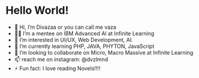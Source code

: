 # Hello World!

- 👋 Hi, I’m Divazaa or you can call me vaza
- 👩‍💻 I’m a mentee on IBM Advanced AI at Infinite Learning
- 👀 I’m interested in UI/UX, Web Development, AI.
- 🌱 I’m currently learning PHP, JAVA, PHYTON, JavaScript
- 💞️ I’m looking to collaborate on Micro, Macro Massive at Infinite Learning
- 📫 reach me on instagram: @dvzlmnd
- ⚡ Fun fact: I love reading Novels!!!!

<!---
dvvaza/dvvaza is a ✨ special ✨ repository because its `README.md` (this file) appears on your GitHub profile.
You can click the Preview link to take a look at your changes.
--->
